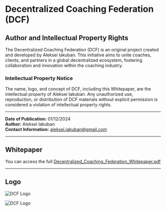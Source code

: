 # Decentralized Coaching Federation (DCF)

## Author and Intellectual Property Rights

The Decentralized Coaching Federation (DCF) is an original project created and developed by Aleksei Iakuban. This initiative aims to unite coaches, clients, and partners in a global decentralized ecosystem, fostering collaboration and innovation within the coaching industry.

### Intellectual Property Notice
The name, logo, and concept of DCF, including this Whitepaper, are the intellectual property of Aleksei Iakuban. Any unauthorized use, reproduction, or distribution of DCF materials without explicit permission is considered a violation of intellectual property rights.

---

**Date of Publication:** 01/12/2024  
**Author:** Aleksei Iakuban  
**Contact Information:** aleksei.iakuban@gmail.com

---

## Whitepaper
You can access the full [Decentralized_Coaching_Federation_Whitepaper.pdf](https://github.com/user-attachments/files/17968090/Decentralized_Coaching_Federation_Whitepaper.pdf)


---

## Logo

![DCF Logo](https://github.com/user-attachments/assets/79d4e196-71de-443c-8e2a-631c97c1171f)

![DCF Logo](./DCF_logo.png)

